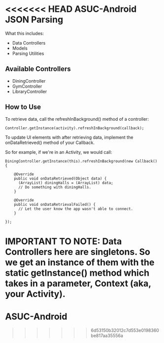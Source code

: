 <<<<<<< HEAD
ASUC-Android JSON Parsing
=========================

What this includes:
  - Data Controllers
  - Models
  - Parsing Utilities
  
Available Controllers
---------------------
  - DiningController
  - GymController
  - LibraryController

How to Use
----------
To retrieve data, call the refreshInBackground() method of a controller: 
```
Controller.getInstance(activity).refreshInBackground(callback);
```

To update UI elements with after retrieving data, implement the onDataRetrieved() method of your Callback.

So for example, if we're in an Activity, we would call:
```
DiningController.getInstance(this).refreshInBackground(new Callback() {
    
    @Override
    public void onDataRetrieved(Object data) {
      (ArrayList) diningHalls = (ArrayList) data;
      // Do something with diningHalls.
    }
    
    @Override
    public void onDataRetrievalFailed() {
      // Let the user know the app wasn't able to connect.
    }
    
});
```

IMPORTANT TO NOTE: Data Controllers here are singletons. So we get an instance of them with the static getInstance() method which takes in a parameter, Context (aka, your Activity).
=======
ASUC-Android
============
>>>>>>> 6d53150b32012c7d553e0198360be817aa35556a
